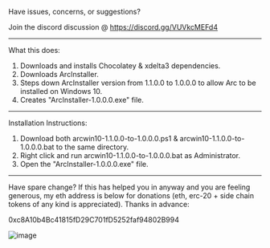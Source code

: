 Have issues, concerns, or suggestions?

Join the discord discussion @ https://discord.gg/VUVkcMEFd4

------------------------------------------------------------------

What this does:

1. Downloads and installs Chocolatey & xdelta3 dependencies.
2. Downloads ArcInstaller.
3. Steps down ArcInstaller version from 1.1.0.0 to 1.0.0.0 to allow Arc to be installed on Windows 10.
4. Creates "ArcInstaller-1.0.0.0.exe" file.

------------------------------------------------------------------

Installation Instructions:

1. Download both arcwin10-1.1.0.0-to-1.0.0.0.ps1 & arcwin10-1.1.0.0-to-1.0.0.0.bat to the same directory.
2. Right click and run arcwin10-1.1.0.0-to-1.0.0.0.bat as Administrator.
3. Open the "ArcInstaller-1.0.0.0.exe" file.

------------------------------------------------------------------

Have spare change? If this has helped you in anyway and you are feeling generous, my eth address is below for donations (eth, erc-20 + side chain tokens of any kind is appreciated). Thanks in advance:

0xc8A10b4Bc41815fD29C701fD5252faf94802B994

![image](https://github.com/devz3ro/Arc-Windows-10/assets/6265569/6c8b79e7-bc50-419c-a529-9fdea1b79cec)
